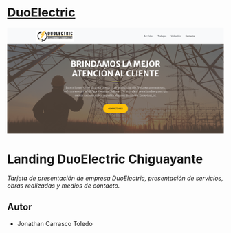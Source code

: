 # [DuoElectric](https://jonathan-act.github.io/duoelectric/index.html)
![](./assets/page.png)

# Landing DuoElectric Chiguayante

_Tarjeta de presentación de empresa DuoElectric, presentación de servicios, obras realizadas y medios de contacto._

## Autor

 - Jonathan Carrasco Toledo